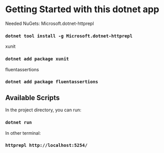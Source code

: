 # Getting Started with this dotnet app

Needed NuGets:
Microsoft.dotnet-httprepl 
### `dotnet tool install -g Microsoft.dotnet-httprepl`

xunit 
### `dotnet add package xunit`

fluentassertions
### `dotnet add package fluentassertions`

## Available Scripts

In the project directory, you can run:

### `dotnet run`

In other terminal:

### `httprepl http://localhost:5254/`
